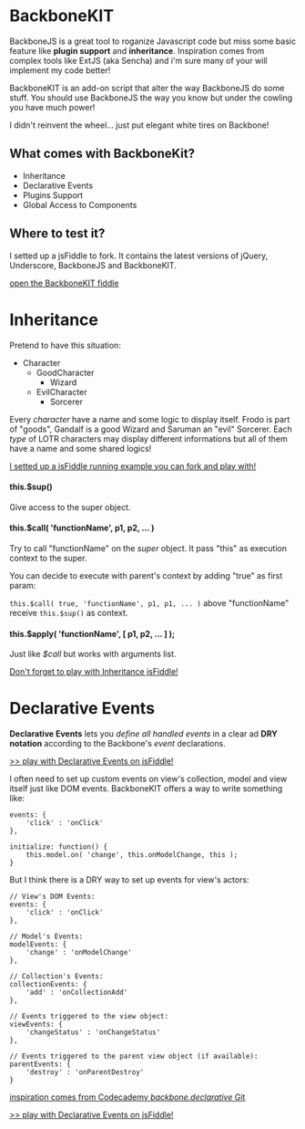 BackboneKIT
===========

BackboneJS is a great tool to roganize Javascript code but miss some basic feature like **plugin support** and **inheritance**.
Inspiration comes from complex tools like ExtJS (aka Sencha) and i'm sure many of your will implement my code better!

BackboneKIT is an add-on script that alter the way BackboneJS do some stuff. 
You should use BackboneJS the way you know but under the cowling you have much power!

I didn't reinvent the wheel... just put elegant white tires on Backbone!

## What comes with BackboneKit?

* Inheritance
* Declarative Events
* Plugins Support
* Global Access to Components

## Where to test it?

I setted up a jsFiddle to fork. 
It contains the latest versions of jQuery, Underscore, BackboneJS and BackboneKIT.

[open the BackboneKIT fiddle](http://jsfiddle.net/mpeg/r83au/)


Inheritance
===========

Pretend to have this situation:

- Character
	- GoodCharacter
		- Wizard
	- EvilCharacter
		- Sorcerer

Every _character_ have a name and some logic to display itself.
Frodo is part of "goods", Gandalf is a good Wizard and Saruman an "evil" Sorcerer.
Each _type_ of LOTR characters may display different informations but all of them have a name and some shared logics!

[I setted up a jsFiddle running example you can fork and play with!](http://jsfiddle.net/mpeg/wU83C/)

#### this.$sup()
Give access to the super object.

#### this.$call( 'functionName', p1, p2, ... )

Try to call "functionName" on the _super_ object.
It pass "this" as execution context to the super.

You can decide to execute with parent's context by adding "true" as first param:

`this.$call( true, 'functionName', p1, p1, ... )`
above "functionName" receive `this.$sup()` as context.


#### this.$apply( 'functionName', [ p1, p2, ... ] );

Just like _$call_ but works with arguments list.

[Don't forget to play with Inheritance jsFiddle!](http://jsfiddle.net/mpeg/wU83C/)


Declarative Events
==================

**Declarative Events** lets you *define all handled events* in a clear ad **DRY notation** according to the Backbone's *event* declarations.

[>> play with Declarative Events on jsFiddle!](http://jsfiddle.net/mpeg/6Nrwz/)

I often need to set up custom events on view's collection, model and view itself just like DOM events.
BackboneKIT offers a way to write something like:

	events: {
		'click' : 'onClick'
	},
	
	initialize: function() {
		this.model.on( 'change', this.onModelChange, this );
	}
	
But I think there is a DRY way to set up events for view's actors:
	
	// View's DOM Events:
	events: {
		'click' : 'onClick'
	},
	
	// Model's Events:
	modelEvents: {
		'change' : 'onModelChange'
	},
	
	// Collection's Events:
	collectionEvents: {
		'add' : 'onCollectionAdd'
	},
	
	// Events triggered to the view object:
	viewEvents: {
		'changeStatus' : 'onChangeStatus'
	},
	
	// Events triggered to the parent view object (if available):
	parentEvents: {
		'destroy' : 'onParentDestroy'
	}

[inspiration comes from Codecademy *backbone.declarative* Git ](https://github.com/Codecademy/backbone.declarative)

[>> play with Declarative Events on jsFiddle!](http://jsfiddle.net/mpeg/6Nrwz/)


